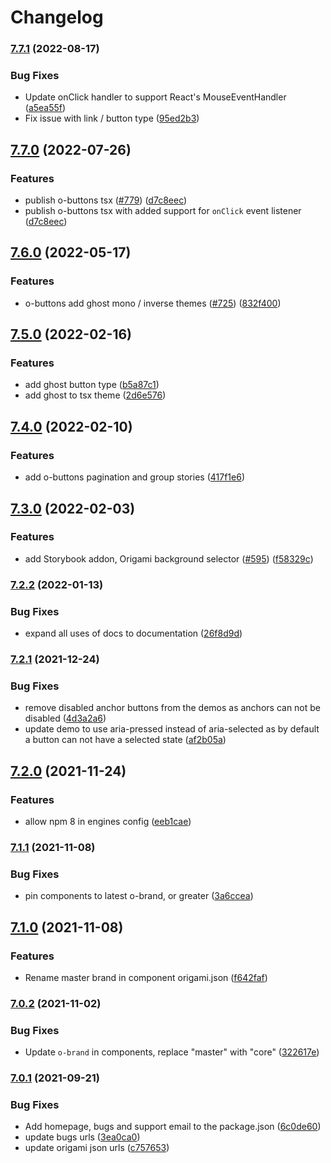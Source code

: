 # Changelog

### [7.7.1](https://www.github.com/Financial-Times/origami/compare/o-buttons-v7.7.0...o-buttons-v7.7.1) (2022-08-17)


### Bug Fixes

* Update onClick handler to support React's MouseEventHandler ([a5ea55f](https://www.github.com/Financial-Times/origami/commit/a5ea55f49a47fd535253050676d5d1678e9363ab))
* Fix issue with link / button type ([95ed2b3](https://www.github.com/Financial-Times/origami/commit/95ed2b31a1a778ca13df527bbf1d8fc663fad41f))

## [7.7.0](https://www.github.com/Financial-Times/origami/compare/o-buttons-v7.6.0...o-buttons-v7.7.0) (2022-07-26)


### Features

* publish o-buttons tsx ([#779](https://www.github.com/Financial-Times/origami/issues/779)) ([d7c8eec](https://www.github.com/Financial-Times/origami/commit/d7c8eec8b0f0bf1eccc1dcc64cb846f518593598))
* publish o-buttons tsx with added support for `onClick` event listener ([d7c8eec](https://www.github.com/Financial-Times/origami/commit/d7c8eec8b0f0bf1eccc1dcc64cb846f518593598))

## [7.6.0](https://www.github.com/Financial-Times/origami/compare/o-buttons-v7.5.0...o-buttons-v7.6.0) (2022-05-17)


### Features

* o-buttons add ghost mono / inverse themes ([#725](https://www.github.com/Financial-Times/origami/issues/725)) ([832f400](https://www.github.com/Financial-Times/origami/commit/832f400e6200b015772025f3b91a0e02080e7a75))

## [7.5.0](https://www.github.com/Financial-Times/origami/compare/o-buttons-v7.4.0...o-buttons-v7.5.0) (2022-02-16)


### Features

* add ghost button type ([b5a87c1](https://www.github.com/Financial-Times/origami/commit/b5a87c1a726e26a376ba64608c4fde9d359932c1))
* add ghost to tsx theme ([2d6e576](https://www.github.com/Financial-Times/origami/commit/2d6e5764cf6d59ab1b8b78de0fbd635a4c689eb3))

## [7.4.0](https://www.github.com/Financial-Times/origami/compare/o-buttons-v7.3.0...o-buttons-v7.4.0) (2022-02-10)


### Features

* add o-buttons pagination and group stories ([417f1e6](https://www.github.com/Financial-Times/origami/commit/417f1e681af8a2a84c09b34910e13d1d8d295d75))

## [7.3.0](https://www.github.com/Financial-Times/origami/compare/o-buttons-v7.2.2...o-buttons-v7.3.0) (2022-02-03)


### Features

* add Storybook addon, Origami background selector  ([#595](https://www.github.com/Financial-Times/origami/issues/595)) ([f58329c](https://www.github.com/Financial-Times/origami/commit/f58329c17a8f8aa8dfa9aa2319f9aba07c0add69))

### [7.2.2](https://www.github.com/Financial-Times/origami/compare/o-buttons-v7.2.1...o-buttons-v7.2.2) (2022-01-13)


### Bug Fixes

* expand all uses of docs to documentation ([26f8d9d](https://www.github.com/Financial-Times/origami/commit/26f8d9d8cbbe3e78902d8c3951b37e08150a77bd))

### [7.2.1](https://www.github.com/Financial-Times/origami/compare/o-buttons-v7.2.0...o-buttons-v7.2.1) (2021-12-24)


### Bug Fixes

* remove disabled anchor buttons from the demos as anchors can not be disabled ([4d3a2a6](https://www.github.com/Financial-Times/origami/commit/4d3a2a634d3c690111fff4f280d3909b3ffd9a1e))
* update demo to use aria-pressed instead of aria-selected as by default a button can not have a selected state ([af2b05a](https://www.github.com/Financial-Times/origami/commit/af2b05a0e524dde130198dbd5b88b0a964522b0c))

## [7.2.0](https://www.github.com/Financial-Times/origami/compare/o-buttons-v7.1.1...o-buttons-v7.2.0) (2021-11-24)


### Features

* allow npm 8 in engines config ([eeb1cae](https://www.github.com/Financial-Times/origami/commit/eeb1cae6e7f0379e647f2b41240b1f294997d528))

### [7.1.1](https://www.github.com/Financial-Times/origami/compare/o-buttons-v7.1.0...o-buttons-v7.1.1) (2021-11-08)


### Bug Fixes

* pin components to latest o-brand, or greater ([3a6ccea](https://www.github.com/Financial-Times/origami/commit/3a6ccea1e838e4a2003322ca1f855d0b87b26b60))

## [7.1.0](https://www.github.com/Financial-Times/origami/compare/o-buttons-v7.0.2...o-buttons-v7.1.0) (2021-11-08)


### Features

* Rename master brand in component origami.json ([f642faf](https://www.github.com/Financial-Times/origami/commit/f642faf0574d84ea8185b56e6090c8015def27e6))

### [7.0.2](https://www.github.com/Financial-Times/origami/compare/o-buttons-v7.0.1...o-buttons-v7.0.2) (2021-11-02)


### Bug Fixes

* Update `o-brand` in components, replace "master" with "core" ([322617e](https://www.github.com/Financial-Times/origami/commit/322617ea80f30a6825d9c36872e05574b871ea82))

### [7.0.1](https://www.github.com/Financial-Times/origami/compare/o-buttons-v7.0.0...o-buttons-v7.0.1) (2021-09-21)


### Bug Fixes

* Add homepage, bugs and support email to the package.json ([6c0de60](https://www.github.com/Financial-Times/origami/commit/6c0de60ebd6e64c4dd16d000fcc6b79412ce30f4))
* update bugs urls ([3ea0ca0](https://www.github.com/Financial-Times/origami/commit/3ea0ca03bcb6e55142a77387ad0fff5ddf056d44))
* update origami json urls ([c757653](https://www.github.com/Financial-Times/origami/commit/c7576532b5a14f0462d5346dfb63238be025602e))
